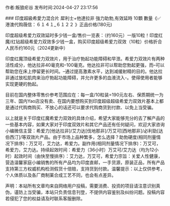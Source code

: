 <p>作者:叛狼疟谷 发布时间:2024-04-27 23:17:56</p>
### 印度超級希愛力混合片 犀利士+他達拉非 強力助勃,有效延時 10顆 數量《✅港澳代购薇信：６１４１_６１２２ 》正品价格(180元)
									<p>印度超级希爱力双效延时多少钱一盒/售价一览表：（约160元）一版10粒！印度红魔/红钻超级希爱力双效多少钱一盒，购买印度超级希爱力双效（10粒）价格折合人民币约160元（2024更新中）</p><p></p><p>印度红魔顶级希爱力双效片，用于治疗勃起功能障碍和早泄。希爱力双效片有两种活性成分，他达拉非40毫克和–100毫克。他达拉非可以帮助您勃起更强，而–可以帮助您在床上停留更长时间。–通过提高激素水平，达到减缓射精的目的。他达拉非通过放松肌肉来治疗勃起功能障碍，并允许更多的血液流入-。使得使用者能够实现更硬的勃起。</p><p></p><p></p><p>目前在国内整体零售价参考范围应在：每一盒/10粒装=190元左右、保质期统一为三年、国内Yao店没有卖、在国内要想购买到印度超级超级希爱力双效片基本上都是通过代购商购买、不放心的话还可以要求代购商货到付款、以免上当受骗。</p><p>以上就是关于印度红魔希爱力双效的具体介绍，希望大家能够充分的去了解产品的一些基本内容，如果大家对于印度双效片和其它产品还有任何疑问，欢迎大家咨询小编微信主营：希爱力[他达拉非]/艾力达[伐地那非]/万艾可[西地那非]/必利勁[达伯西汀]/等双效片产品。由于市场上品种繁多，怎么选择？助勃硬度(相同剂量情况下排序)：万艾可，艾力达，希爱力。副作用(相同剂量情况下排序)：万艾可，希爱力，艾力达。持续起效时间：希爱力（36小时）万艾可/艾力达（均为12小时）起效时间（由快至慢排序）：艾力达，万艾可，希爱力宗旨：关爱人性健康，营造温馨家庭小编销售的所有产品均为印度直邮，一手货源，原装正品，所有产品支持第三方权威机构检测假货十倍赔，支持货到付款。温馨提示：以上仅供参考，个人体质以及各厂商制薬合成工艺不同，也会有点差异。</p>				声明：本站所有文章均来自网络用户投稿，需要消费、投资的项目请注意识别真伪，谨防上当受骗，本站只负责信息刊登，不提供内容鉴别及纠纷问题。投稿内容若侵犯了您的权益请及时联系客服删除。				
